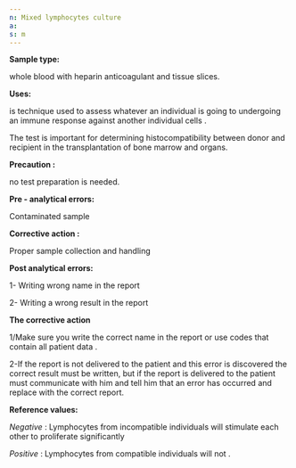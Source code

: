 ```yaml
---
n: Mixed lymphocytes culture
a: 
s: m
---
```


 

__Sample type:__

whole blood with heparin anticoagulant and tissue slices. 

__Uses:__

is technique used to assess whatever an individual  is going to undergoing an immune response against another individual cells  .

 The test is important for determining histocompatibility between donor and recipient in the transplantation of bone marrow and organs.

__Precaution :__

no test preparation is needed. 

__Pre - analytical errors:__

Contaminated sample 

__Corrective action :__

Proper sample collection and handling 

__Post analytical errors:__

1-	Writing wrong name in the report

2-	Writing a wrong result in the report

__The corrective action__

1/Make sure you write the correct name in the report or use codes that  contain all patient data . 

2-If the report is not delivered to the patient and this error is discovered the correct result must be written, but if the report is delivered to the patient must communicate with him and tell him that an error has occurred and replace with the correct report.

__Reference values:__

  _Negative_ : Lymphocytes from incompatible individuals will stimulate each other to proliferate significantly 

_Positive_ : Lymphocytes from compatible individuals will not .